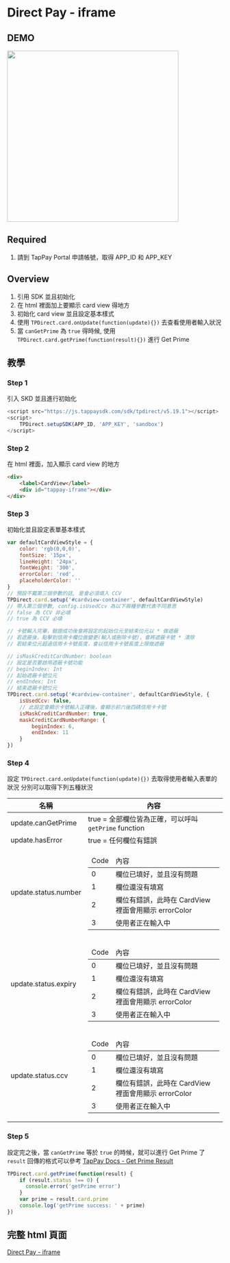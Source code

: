 # Direct Pay - iframe

## DEMO

<img src="https://media.giphy.com/media/3oxHQk8dTxGiyXatRm/giphy.gif" width="400px">

## Required

1. 請到 TapPay Portal 申請帳號，取得 APP_ID 和 APP_KEY

## Overview

1. 引用 SDK 並且初始化
2. 在 html 裡面加上要顯示 card view 得地方
3. 初始化 card view 並且設定基本樣式
4. 使用 `TPDirect.card.onUpdate(function(update){})` 去查看使用者輸入狀況
5. 當 `canGetPrime` 為 `true` 得時候, 使用 `TPDirect.card.getPrime(function(result){})` 進行 Get Prime

## 教學

### Step 1

引入 SKD 並且進行初始化

```javascript
<script src="https://js.tappaysdk.com/sdk/tpdirect/v5.19.1"></script>
<script>
    TPDirect.setupSDK(APP_ID, 'APP_KEY', 'sandbox')
</script>
```

### Step 2

在 html 裡面，加入顯示 card view 的地方

```html
<div>
    <label>CardView</label>
    <div id="tappay-iframe"></div>
</div>
```

### Step 3

初始化並且設定表單基本樣式

```javascript
var defaultCardViewStyle = {
    color: 'rgb(0,0,0)',
    fontSize: '15px',
    lineHeight: '24px',
    fontWeight: '300',
    errorColor: 'red',
    placeholderColor: ''
}
// 預設不戴第三個參數的話, 是會必須填入 CCV
TPDirect.card.setup('#cardview-container', defaultCardViewStyle)
// 帶入第三個參數, config.isUsedCcv 為以下兩種參數代表不同意思
// false 為 CCV 非必填
// true 為 CCV 必填

// 卡號輸入完畢，驗證成功後會將設定的起始位元至結束位元以 * 做遮蔽
// 若遮蔽後，點擊到信用卡欄位做變更(輸入或刪除卡號)，會將遮蔽卡號 * 清除
// 若結束位元超過信用卡卡號長度，會以信用卡卡號長度上限做遮蔽

// isMaskCreditCardNumber: boolean
// 設定是否要啟用遮蔽卡號功能
// beginIndex: Int
// 起始遮蔽卡號位元
// endIndex: Int
// 結束遮蔽卡號位元
TPDirect.card.setup('#cardview-container', defaultCardViewStyle, { 
    isUsedCcv: false,
    // 此設定會顯示卡號輸入正確後，會顯示前六後四碼信用卡卡號
    isMaskCreditCardNumber: true,
    maskCreditCardNumberRange: {
        beginIndex: 6, 
        endIndex: 11
    }
})
```

### Step 4

設定 `TPDirect.card.onUpdate(function(update){})` 去取得使用者輸入表單的狀況
分別可以取得下列五種狀況

| 名稱 | 內容 |
| -------- | -------- |
| update.canGetPrime  | true = 全部欄位皆為正確，可以呼叫 `getPrime` function |
| update.hasError     | true = 任何欄位有錯誤     |
| update.status.number| <table><thead><tr><td>Code</td><td>內容</td></tr></thead><tbody><tr><td>0</td><td>欄位已填好，並且沒有問題</td></tr><tr><td>1</td><td>欄位還沒有填寫</td></tr><tr><td>2</td><td>欄位有錯誤，此時在 CardView 裡面會用顯示 errorColor </td></tr><tr><td>3</td><td>使用者正在輸入中</td></tr></tbody></table> |
| update.status.expiry| <table><thead><tr><td>Code</td><td>內容</td></tr></thead><tbody><tr><td>0</td><td>欄位已填好，並且沒有問題</td></tr><tr><td>1</td><td>欄位還沒有填寫</td></tr><tr><td>2</td><td>欄位有錯誤，此時在 CardView 裡面會用顯示 errorColor </td></tr><tr><td>3</td><td>使用者正在輸入中</td></tr></tbody></table>     |
| update.status.ccv   | <table><thead><tr><td>Code</td><td>內容</td></tr></thead><tbody><tr><td>0</td><td>欄位已填好，並且沒有問題</td></tr><tr><td>1</td><td>欄位還沒有填寫</td></tr><tr><td>2</td><td>欄位有錯誤，此時在 CardView 裡面會用顯示 errorColor </td></tr><tr><td>3</td><td>使用者正在輸入中</td></tr></tbody></table>     |


### Step 5

設定完之後，當 `canGetPrime` 等於 `true` 的時候，就可以進行 Get Prime 了
`result` 回傳的格式可以參考 [TapPay Docs - Get Prime Result](https://docs.tappaysdk.com/tutorial/zh/web/front.html#get-prime)

```javascript
TPDirect.card.getPrime(function(result) {
    if (result.status !== 0) {
      console.error('getPrime error')
    }
    var prime = result.card.prime
    console.log('getPrime success: ' + prime)
})
```

## 完整 html 頁面

[Direct Pay - iframe](./example/index.html)
